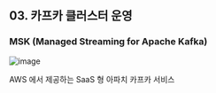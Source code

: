 ## 03. 카프카 클러스터 운영
### MSK (Managed Streaming for Apache Kafka)
![image](https://user-images.githubusercontent.com/60383031/187616878-f6acecaa-c592-4b20-9bb3-962d847a2059.png)

AWS 에서 제공하는 SaaS 형 아파치 카프카 서비스 
